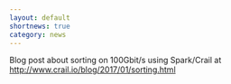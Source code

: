 ```yaml
---
layout: default
shortnews: true
category: news
---
```

Blog post about sorting on 100Gbit/s using Spark/Crail at <http://www.crail.io/blog/2017/01/sorting.html>
